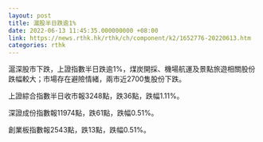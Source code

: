 ```yaml
---
layout: post
title: 滬股半日跌逾1%
date: 2022-06-13 11:45:35.000000000 +08:00
link: https://news.rthk.hk/rthk/ch/component/k2/1652776-20220613.htm
categories: rthk
---
```


滬深股市下跌，上證指數半日跌逾1%，煤炭開採、機場航運及景點旅遊相關股份跌幅較大；市場存在避險情緒，兩市近2700隻股份下跌。

上證綜合指數半日收市報3248點，跌36點，跌幅1.11%。

深證成份指數報11974點，跌61點，跌幅0.51%。

創業板指數報2543點，跌13點，跌幅0.51%。

